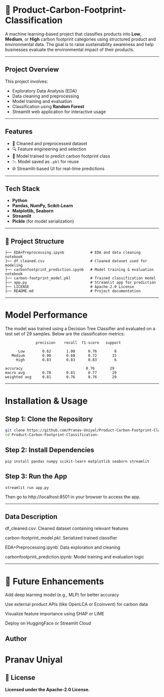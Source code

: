 # 🌱 Product-Carbon-Footprint-Classification

A machine learning-based project that classifies products into **Low**, **Medium**, or **High** carbon footprint categories using structured product and environmental data. The goal is to raise sustainability awareness and help businesses evaluate the environmental impact of their products.

---

## Project Overview

This project involves:
- Exploratory Data Analysis (EDA)
- Data cleaning and preprocessing
- Model training and evaluation
- Classification using **Random Forest**
- Streamlit web application for interactive usage

---

##  Features

- 🧼 Cleaned and preprocessed dataset
- 🔍 Feature engineering and selection
- 🧠 Model trained to predict carbon footprint class
- 📉 Model saved as `.pkl` for reuse
- 🌐 Streamlit-based UI for real-time predictions

---

## Tech Stack

- **Python**
- **Pandas, NumPy, Scikit-Learn**
- **Matplotlib, Seaborn**
- **Streamlit**
- **Pickle** (for model serialization)

---

## 📁 Project Structure

```
├── EDA+Preprocessing.ipynb            # EDA and data cleaning notebook
├── df_cleaned.csv                     # Cleaned dataset used for modeling
├── carbonfootprint_prediction.ipynb   # Model training & evaluation notebook
├── carbon-footprint_model.pkl         # Trained classification model
├── app.py                             # Streamlit app for prediction
├── LICENSE                            # Apache-2.0 License
├── README.md                          # Project documentation
```
----
# Model Performance
The model was trained using a Decision Tree Classifier and evaluated on a test set of 29 samples. Below are the classification metrics:
```
              precision    recall  f1-score   support

      Low        0.62       1.00      0.76        8
   Medium        0.90       0.60      0.72       15
     High        0.83       0.83      0.83        6

accuracy                             0.76       29
macro avg        0.78       0.81      0.77       29
weighted avg     0.81       0.76      0.76       29
```
---
# Installation & Usage
## Step 1: Clone the Repository
```bash
git clone https://github.com/Pranav-Uniyal/Product-Carbon-Footprint-Classification-.git
cd Product-Carbon-Footprint-Classification-
```
## Step 2: Install Dependencies
```
pip install pandas numpy scikit-learn matplotlib seaborn streamlit
```
## Step 3: Run the App
```
streamlit run app.py
```
Then go to http://localhost:8501 in your browser to access the app.

----
## Data Description
df_cleaned.csv: Cleaned dataset containing relevant features

carbon-footprint_model.pkl: Serialized trained classifier

EDA+Preprocessing.ipynb: Data exploration and cleaning

carbonfootprint_prediction.ipynb: Model training and evaluation logic

----
# 📌 Future Enhancements
Add deep learning model (e.g., MLP) for better accuracy

Use external product APIs (like OpenLCA or Ecoinvent) for carbon data

Visualize feature importance using SHAP or LIME

Deploy on HuggingFace or Streamlit Cloud

## Author
# Pranav Uniyal


## 📜 License
**Licensed under the Apache-2.0 License.**
